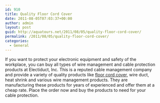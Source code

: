 ```yaml
---
id: 910
title: Quality Floor Cord Cover
date: 2011-08-05T07:03:37+00:00
author: admin
layout: post
guid: http://aquatours.net/2011/08/05/quality-floor-cord-cover/
permalink: /2011/08/05/quality-floor-cord-cover/
categories:
  - General
---
```

If you want to protect your electronic equipment and safety of the workplace, you can buy all types of wire management and cable protection products at Electiduct, Inc. This is a reputed cable management company and provide a variety of quality products like [floor cord cover](http://www.electriduct.com/Plastic-Cord-Covers_c_72.html), wire duct, heat shrink and various wire management products. They are manufacturing these products for years of experienced and offer them at a cheap rate. Place the order now and buy the products to need for your cable protection.